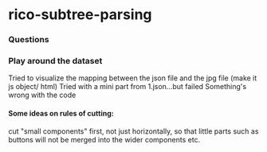 # rico-subtree-parsing 
### Questions
### Play around the dataset
Tried to visualize the mapping between the json file and the jpg file (make it js object/ html)
Tried with a mini part from 1.json...but failed
Something's wrong with the code

#### Some ideas on rules of cutting: 
cut "small components" first, not just horizontally, so that little parts such as buttons will not be merged into the wider components etc. 
